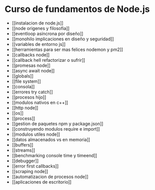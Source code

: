 # Curso de fundamentos de Node.js

* [[instalacion de node.js]]
* [[node origenes y filosofia]]
* [[eventloop asíncrona por diseño]]
* [[monohilo implicaciones en diseño y seguridad]]
* [[variables de entorno js]]
* [[herramientas para ser mas felices nodemon y pm2]]
* [[callbacks node]]
* [[callback hell refactorizar o sufrir]]
* [[promesas node]]
* [[async await node]]
* [[globals]]
* [[file system]]
* [[consola]]
* [[errores try catch]]
* [[procesos hijo]]
* [[modulos nativos en c++]]
* [[http node]]
* [[os]]
* [[process]]
* [[gestion de paquetes npm y package.json]]
* [[construyendo modulos require e import]]
* [[modulos utiles node]]
* [[datos almacenados vs en memoria]]
* [[buffers]]
* [[streams]]
* [[benchmarking console time y timeend]]
* [[debugger]]
* [[error first callbacks]]
* [[scraping node]]
* [[automatizacion de procesos node]]
* [[aplicaciones de escritorio]]